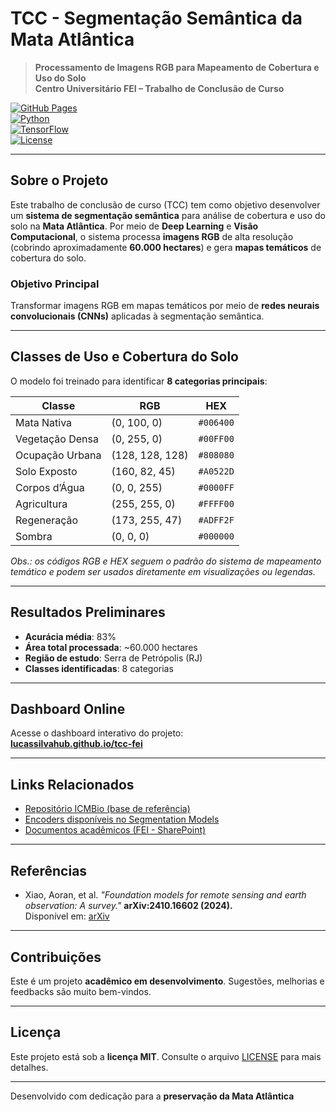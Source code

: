 # TCC - Segmentação Semântica da Mata Atlântica

> **Processamento de Imagens RGB para Mapeamento de Cobertura e Uso do Solo**  
> **Centro Universitário FEI – Trabalho de Conclusão de Curso**

[![GitHub Pages](https://img.shields.io/badge/GitHub%20Pages-Live-brightgreen)](https://lucassilvahub.github.io/tcc-fei/)  
[![Python](https://img.shields.io/badge/Python-3.8+-blue.svg)](https://python.org)  
[![TensorFlow](https://img.shields.io/badge/TensorFlow-2.x-orange.svg)](https://tensorflow.org)  
[![License](https://img.shields.io/badge/License-MIT-yellow.svg)](LICENSE)

---

## Sobre o Projeto

Este trabalho de conclusão de curso (TCC) tem como objetivo desenvolver um **sistema de segmentação semântica** para análise de cobertura e uso do solo na **Mata Atlântica**. Por meio de **Deep Learning** e **Visão Computacional**, o sistema processa **imagens RGB** de alta resolução (cobrindo aproximadamente **60.000 hectares**) e gera **mapas temáticos** de cobertura do solo.

### Objetivo Principal

Transformar imagens RGB em mapas temáticos por meio de **redes neurais convolucionais (CNNs)** aplicadas à segmentação semântica.

---

## Classes de Uso e Cobertura do Solo

O modelo foi treinado para identificar **8 categorias principais**:

| Classe              | RGB              | HEX         |
|---------------------|------------------|-------------|
| Mata Nativa         | (0, 100, 0)       | `#006400`   |
| Vegetação Densa     | (0, 255, 0)       | `#00FF00`   |
| Ocupação Urbana     | (128, 128, 128)   | `#808080`   |
| Solo Exposto        | (160, 82, 45)     | `#A0522D`   |
| Corpos d’Água       | (0, 0, 255)       | `#0000FF`   |
| Agricultura         | (255, 255, 0)     | `#FFFF00`   |
| Regeneração         | (173, 255, 47)    | `#ADFF2F`   |
| Sombra              | (0, 0, 0)         | `#000000`   |

*Obs.: os códigos RGB e HEX seguem o padrão do sistema de mapeamento temático e podem ser usados diretamente em visualizações ou legendas.*

---

## Resultados Preliminares

- **Acurácia média**: 83%  
- **Área total processada**: ~60.000 hectares  
- **Região de estudo**: Serra de Petrópolis (RJ)  
- **Classes identificadas**: 8 categorias

---

## Dashboard Online

Acesse o dashboard interativo do projeto:  
**[lucassilvahub.github.io/tcc-fei](https://lucassilvahub.github.io/tcc-fei/)**

---

## Links Relacionados

- [Repositório ICMBio (base de referência)](https://github.com/fabricioifc/icmbio)  
- [Encoders disponíveis no Segmentation Models](https://smp.readthedocs.io/en/latest/encoders.html)  
- [Documentos acadêmicos (FEI - SharePoint)](https://feiedu-my.sharepoint.com/my?id=%2Fpersonal%2Funiflsilva%5Ffei%5Fedu%5Fbr%2FDocuments%2FCollege%2FTCC&ga=1)

---

## Referências

- Xiao, Aoran, et al. _"Foundation models for remote sensing and earth observation: A survey."_ **arXiv:2410.16602 (2024).**  
  Disponível em: [arXiv](https://arxiv.org/abs/2410.16602)

---

## Contribuições

Este é um projeto **acadêmico em desenvolvimento**. Sugestões, melhorias e feedbacks são muito bem-vindos.

---

## Licença

Este projeto está sob a **licença MIT**. Consulte o arquivo [LICENSE](LICENSE) para mais detalhes.

---

Desenvolvido com dedicação para a **preservação da Mata Atlântica**
